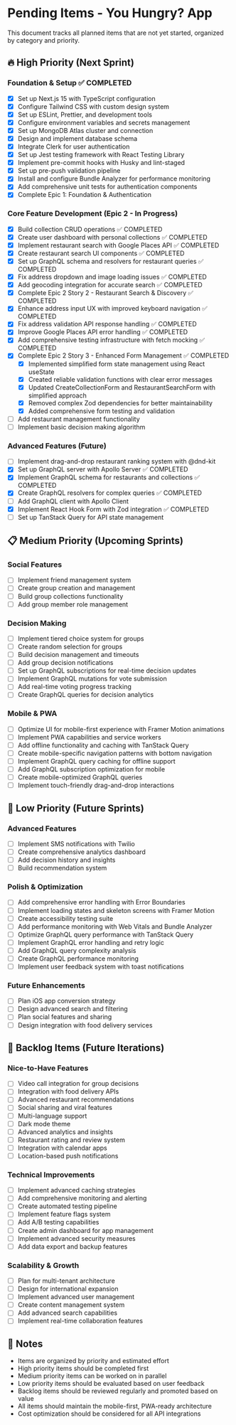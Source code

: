 # Pending Items - You Hungry? App

This document tracks all planned items that are not yet started, organized by category and priority.

## 🔥 High Priority (Next Sprint)

### Foundation & Setup ✅ COMPLETED

- [x] Set up Next.js 15 with TypeScript configuration
- [x] Configure Tailwind CSS with custom design system
- [x] Set up ESLint, Prettier, and development tools
- [x] Configure environment variables and secrets management
- [x] Set up MongoDB Atlas cluster and connection
- [x] Design and implement database schema
- [x] Integrate Clerk for user authentication
- [x] Set up Jest testing framework with React Testing Library
- [x] Implement pre-commit hooks with Husky and lint-staged
- [x] Set up pre-push validation pipeline
- [x] Install and configure Bundle Analyzer for performance monitoring
- [x] Add comprehensive unit tests for authentication components
- [x] Complete Epic 1: Foundation & Authentication

### Core Feature Development (Epic 2 - In Progress)

- [x] Build collection CRUD operations ✅ COMPLETED
- [x] Create user dashboard with personal collections ✅ COMPLETED
- [x] Implement restaurant search with Google Places API ✅ COMPLETED
- [x] Create restaurant search UI components ✅ COMPLETED
- [x] Set up GraphQL schema and resolvers for restaurant queries ✅ COMPLETED
- [x] Fix address dropdown and image loading issues ✅ COMPLETED
- [x] Add geocoding integration for accurate search ✅ COMPLETED
- [x] Complete Epic 2 Story 2 - Restaurant Search & Discovery ✅ COMPLETED
- [x] Enhance address input UX with improved keyboard navigation ✅ COMPLETED
- [x] Fix address validation API response handling ✅ COMPLETED
- [x] Improve Google Places API error handling ✅ COMPLETED
- [x] Add comprehensive testing infrastructure with fetch mocking ✅ COMPLETED
- [x] Complete Epic 2 Story 3 - Enhanced Form Management ✅ COMPLETED
  - [x] Implemented simplified form state management using React useState
  - [x] Created reliable validation functions with clear error messages
  - [x] Updated CreateCollectionForm and RestaurantSearchForm with simplified approach
  - [x] Removed complex Zod dependencies for better maintainability
  - [x] Added comprehensive form testing and validation
- [ ] Add restaurant management functionality
- [ ] Implement basic decision making algorithm

### Advanced Features (Future)

- [ ] Implement drag-and-drop restaurant ranking system with @dnd-kit
- [x] Set up GraphQL server with Apollo Server ✅ COMPLETED
- [x] Implement GraphQL schema for restaurants and collections ✅ COMPLETED
- [x] Create GraphQL resolvers for complex queries ✅ COMPLETED
- [ ] Add GraphQL client with Apollo Client
- [x] Implement React Hook Form with Zod integration ✅ COMPLETED
- [ ] Set up TanStack Query for API state management

## 📋 Medium Priority (Upcoming Sprints)

### Social Features

- [ ] Implement friend management system
- [ ] Create group creation and management
- [ ] Build group collections functionality
- [ ] Add group member role management

### Decision Making

- [ ] Implement tiered choice system for groups
- [ ] Create random selection for groups
- [ ] Build decision management and timeouts
- [ ] Add group decision notifications
- [ ] Set up GraphQL subscriptions for real-time decision updates
- [ ] Implement GraphQL mutations for vote submission
- [ ] Add real-time voting progress tracking
- [ ] Create GraphQL queries for decision analytics

### Mobile & PWA

- [ ] Optimize UI for mobile-first experience with Framer Motion animations
- [ ] Implement PWA capabilities and service workers
- [ ] Add offline functionality and caching with TanStack Query
- [ ] Create mobile-specific navigation patterns with bottom navigation
- [ ] Implement GraphQL query caching for offline support
- [ ] Add GraphQL subscription optimization for mobile
- [ ] Create mobile-optimized GraphQL queries
- [ ] Implement touch-friendly drag-and-drop interactions

## 🔮 Low Priority (Future Sprints)

### Advanced Features

- [ ] Implement SMS notifications with Twilio
- [ ] Create comprehensive analytics dashboard
- [ ] Add decision history and insights
- [ ] Build recommendation system

### Polish & Optimization

- [ ] Add comprehensive error handling with Error Boundaries
- [ ] Implement loading states and skeleton screens with Framer Motion
- [ ] Create accessibility testing suite
- [ ] Add performance monitoring with Web Vitals and Bundle Analyzer
- [ ] Optimize GraphQL query performance with TanStack Query
- [ ] Implement GraphQL error handling and retry logic
- [ ] Add GraphQL query complexity analysis
- [ ] Create GraphQL performance monitoring
- [ ] Implement user feedback system with toast notifications

### Future Enhancements

- [ ] Plan iOS app conversion strategy
- [ ] Design advanced search and filtering
- [ ] Plan social features and sharing
- [ ] Design integration with food delivery services

## 🚧 Backlog Items (Future Iterations)

### Nice-to-Have Features

- [ ] Video call integration for group decisions
- [ ] Integration with food delivery APIs
- [ ] Advanced restaurant recommendations
- [ ] Social sharing and viral features
- [ ] Multi-language support
- [ ] Dark mode theme
- [ ] Advanced analytics and insights
- [ ] Restaurant rating and review system
- [ ] Integration with calendar apps
- [ ] Location-based push notifications

### Technical Improvements

- [ ] Implement advanced caching strategies
- [ ] Add comprehensive monitoring and alerting
- [ ] Create automated testing pipeline
- [ ] Implement feature flags system
- [ ] Add A/B testing capabilities
- [ ] Create admin dashboard for app management
- [ ] Implement advanced security measures
- [ ] Add data export and backup features

### Scalability & Growth

- [ ] Plan for multi-tenant architecture
- [ ] Design for international expansion
- [ ] Implement advanced user management
- [ ] Create content management system
- [ ] Add advanced search capabilities
- [ ] Implement real-time collaboration features

## 📝 Notes

- Items are organized by priority and estimated effort
- High priority items should be completed first
- Medium priority items can be worked on in parallel
- Low priority items should be evaluated based on user feedback
- Backlog items should be reviewed regularly and promoted based on value
- All items should maintain the mobile-first, PWA-ready architecture
- Cost optimization should be considered for all API integrations
